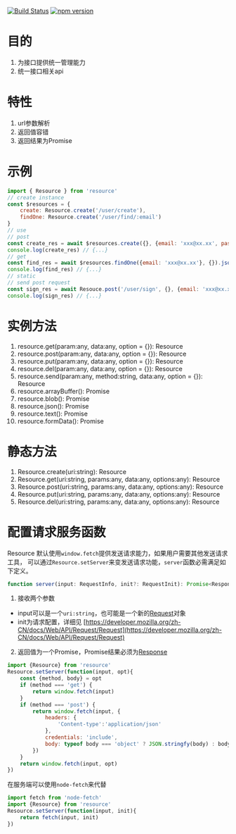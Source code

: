 [![Build Status](https://travis-ci.org/CoinXu/resource.svg?branch=master)](https://travis-ci.org/CoinXu/resource)
[![npm version](https://badge.fury.io/js/sugo-resource.svg)](https://badge.fury.io/js/sugo-resource)


# 目的
1. 为接口提供统一管理能力
2. 统一接口相关api

# 特性
1. url参数解析
2. 返回值容错
3. 返回结果为Promise

# 示例
```js
import { Resource } from 'resource'
// create instance
const $resources = {
    create: Resource.create('/user/create'),
    findOne: Resource.create('/user/find/:email')
}
// use
// post
const create_res = await $resources.create({}, {email: 'xxx@xx.xx', password:'xxx'}).json()
console.log(create_res) // {...}
// get
const find_res = await $resources.findOne({email: 'xxx@xx.xx'}, {}).json()
console.log(find_res) // {...}
// static
// send post request
const sign_res = await Resouce.post('/user/sign', {}, {email: 'xxx@xx.xx', password:'xxx'}).json()
console.log(sign_res) // {...}
```

# 实例方法
1. resource.get(param:any, data:any, option = {}): Resource
2. resource.post(param:any, data:any, option = {}): Resource
3. resource.put(param:any, data:any, option = {}): Resource
4. resource.del(param:any, data:any, option = {}): Resource
5. resource.send(param:any, method:string, data:any, option = {}): Resource
6. resource.arrayBuffer(): Promise<ArrayBuffer>
7. resource.blob(): Promise<Blob>
8. resource.json(): Promise<any>
9. resource.text(): Promise<string>
9. resource.formData(): Promise<FormData>

# 静态方法
1. Resource.create(uri:string): Resource
2. Resource.get(uri:string, params:any, data:any, options:any): Resource
3. Resource.post(uri:string, params:any, data:any, options:any): Resource
4. Resource.put(uri:string, params:any, data:any, options:any): Resource
5. Resource.del(uri:string, params:any, data:any, options:any): Resource

# 配置请求服务函数
Resource 默认使用`window.fetch`提供发送请求能力，如果用户需要其他发送请求工具，
可以通过`Resource.setServer`来变发送请求功能，`server`函数必需满足如下定义。
```TypeScript
function server(input: RequestInfo, init?: RequestInit): Promise<Response>
```
1. 接收两个参数
  + input可以是一个`uri:string`，也可能是一个新的[Request](https://developer.mozilla.org/zh-CN/docs/Web/API/Request/Request)对象
  + init为请求配置，详细见 [https://developer.mozilla.org/zh-CN/docs/Web/API/Request/Request](https://developer.mozilla.org/zh-CN/docs/Web/API/Request/Request)
2. 返回值为一个Promise，Promise结果必须为[Response](https://developer.mozilla.org/zh-CN/docs/Web/API/Response)

```js
import {Resource} from 'resource'
Resource.setServer(function(input, opt){
    const {method, body} = opt
    if (method === 'get') {
        return window.fetch(input)
    }
    if (method === 'post') {
        return window.fetch(input, {
            headers: {
                'Content-type':'application/json'
            },
            credentials: 'include',
            body: typeof body === 'object' ? JSON.stringfy(body) : body
        })
    }
    return window.fetch(input, opt)
})
```

在服务端可以使用`node-fetch`来代替
```js
import fetch from 'node-fetch'
import {Resource} from 'resource'
Resource.setServer(function(input, init){
    return fetch(input, init)
})
```

